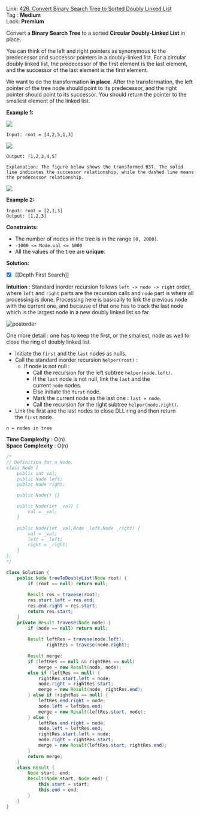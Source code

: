 Link: [426. Convert Binary Search Tree to Sorted Doubly Linked List](https://leetcode.com/problems/convert-binary-search-tree-to-sorted-doubly-linked-list/) <br>
Tag : **Medium**<br>
Lock: **Premium**

Convert a **Binary Search Tree** to a sorted **Circular Doubly-Linked List** in place.

You can think of the left and right pointers as synonymous to the predecessor and successor pointers in a doubly-linked list. For a circular doubly linked list, the predecessor of the first element is the last element, and the successor of the last element is the first element.

We want to do the transformation **in place**. After the transformation, the left pointer of the tree node should point to its predecessor, and the right pointer should point to its successor. You should return the pointer to the smallest element of the linked list.

**Example 1:**

![](https://assets.leetcode.com/uploads/2018/10/12/bstdlloriginalbst.png)

```
Input: root = [4,2,5,1,3]
```

![](https://assets.leetcode.com/uploads/2018/10/12/bstdllreturndll.png)
```
Output: [1,2,3,4,5]

Explanation: The figure below shows the transformed BST. The solid line indicates the successor relationship, while the dashed line means the predecessor relationship.
```
![](https://assets.leetcode.com/uploads/2018/10/12/bstdllreturnbst.png)

**Example 2:**
```
Input: root = [2,1,3]
Output: [1,2,3]
```

**Constraints:**
-   The number of nodes in the tree is in the range `[0, 2000]`.
-   `-1000 <= Node.val <= 1000`
-   All the values of the tree are **unique**.

**Solution:**
- [x] [[Depth First Search]]

**Intuition** :
Standard inorder recursion follows `left -> node -> right` order, where `left` and `right` parts are the recursion calls and `node` part is where all processing is done.
Processing here is basically to link the previous node with the current one, and because of that one has to track the last node which is the largest node in a new doubly linked list so far.

![postorder](https://leetcode.com/problems/convert-binary-search-tree-to-sorted-doubly-linked-list/Figures/426/process.png)

One more detail : one has to keep the first, or the smallest, node as well to close the ring of doubly linked list.

-   Initiate the `first` and the `last` nodes as nulls.    
-   Call the standard inorder recursion `helper(root)` :
    -   If node is not null :
        -   Call the recursion for the left subtree `helper(node.left)`.
        -   If the `last` node is not null, link the `last` and the current `node` nodes.
        -   Else initiate the `first` node.
        -   Mark the current node as the last one : `last = node`.
        -   Call the recursion for the right subtree `helper(node.right)`.
-   Link the first and the last nodes to close DLL ring and then return the `first` node.

```
n = nodes in tree
```
**Time Complexity** : O(n)<br>
**Space Complexity** : O(n)

```java
/*
// Definition for a Node.
class Node {
    public int val;
    public Node left;
    public Node right;

    public Node() {}

    public Node(int _val) {
        val = _val;
    }

    public Node(int _val,Node _left,Node _right) {
        val = _val;
        left = _left;
        right = _right;
    }
};
*/

class Solution {
    public Node treeToDoublyList(Node root) {
        if (root == null) return null;
        
        Result res = travese(root);
        res.start.left = res.end;
        res.end.right = res.start;
        return res.start;
    }
    private Result travese(Node node) {
        if (node == null) return null;
        
        Result leftRes = travese(node.left),
               rightRes = travese(node.right);
        
        Result merge;
        if (leftRes == null && rightRes == null)
            merge = new Result(node, node);
        else if (leftRes == null) {
            rightRes.start.left = node;
            node.right = rightRes.start;
            merge = new Result(node, rightRes.end);
        } else if (rightRes == null) {
            leftRes.end.right = node;
            node.left = leftRes.end;
            merge = new Result(leftRes.start, node);
        } else {
            leftRes.end.right = node;
            node.left = leftRes.end;
            rightRes.start.left = node;
            node.right = rightRes.start;
            merge = new Result(leftRes.start, rightRes.end);
        }
        return merge;
    }
    class Result {
        Node start, end;
        Result(Node start, Node end) {
            this.start = start;
            this.end = end;
        }
    }
}
```
